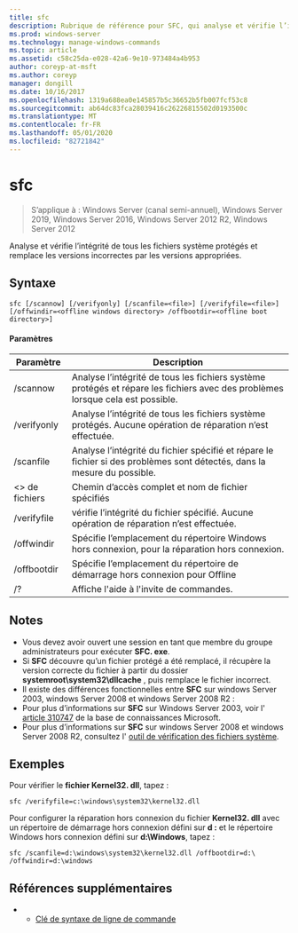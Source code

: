 ```yaml
---
title: sfc
description: Rubrique de référence pour SFC, qui analyse et vérifie l’intégrité de tous les fichiers système protégés et remplace les versions incorrectes par les versions appropriées.
ms.prod: windows-server
ms.technology: manage-windows-commands
ms.topic: article
ms.assetid: c58c25da-e028-42a6-9e10-973484a4b953
author: coreyp-at-msft
ms.author: coreyp
manager: dongill
ms.date: 10/16/2017
ms.openlocfilehash: 1319a688ea0e145857b5c36652b5fb007fcf53c8
ms.sourcegitcommit: ab64dc83fca28039416c26226815502d0193500c
ms.translationtype: MT
ms.contentlocale: fr-FR
ms.lasthandoff: 05/01/2020
ms.locfileid: "82721842"
---
```

# <a name="sfc"></a>sfc

> S’applique à : Windows Server (canal semi-annuel), Windows Server 2019, Windows Server 2016, Windows Server 2012 R2, Windows Server 2012

Analyse et vérifie l’intégrité de tous les fichiers système protégés et remplace les versions incorrectes par les versions appropriées.


## <a name="syntax"></a>Syntaxe
```
sfc [/scannow] [/verifyonly] [/scanfile=<file>] [/verifyfile=<file>] [/offwindir=<offline windows directory> /offbootdir=<offline boot directory>]
```

#### <a name="parameters"></a>Paramètres
|Paramètre|Description|
|-------|--------|
|/scannow|Analyse l’intégrité de tous les fichiers système protégés et répare les fichiers avec des problèmes lorsque cela est possible.|
|/verifyonly|Analyse l’intégrité de tous les fichiers système protégés. Aucune opération de réparation n’est effectuée.|
|/scanfile|Analyse l’intégrité du fichier spécifié et répare le fichier si des problèmes sont détectés, dans la mesure du possible.|
|\<> de fichiers|Chemin d’accès complet et nom de fichier spécifiés|
|/verifyfile|vérifie l’intégrité du fichier spécifié. Aucune opération de réparation n’est effectuée.|
|/offwindir|Spécifie l’emplacement du répertoire Windows hors connexion, pour la réparation hors connexion.|
|/offbootdir|Spécifie l’emplacement du répertoire de démarrage hors connexion pour Offline|
|/?|Affiche l'aide à l'invite de commandes.|

## <a name="remarks"></a>Notes 
-   Vous devez avoir ouvert une session en tant que membre du groupe administrateurs pour exécuter **SFC. exe**.
-   Si **SFC** découvre qu’un fichier protégé a été remplacé, il récupère la version correcte du fichier à partir du dossier **systemroot\system32\dllcache** , puis remplace le fichier incorrect.
-   Il existe des différences fonctionnelles entre **SFC** sur windows Server 2003, windows Server 2008 et windows Server 2008 R2 :
-   Pour plus d’informations sur **SFC** sur Windows Server 2003, voir l' [article 310747](https://go.microsoft.com/fwlink/?LinkId=227069) de la base de connaissances Microsoft.
-   Pour plus d’informations sur **SFC** sur windows Server 2008 et windows Server 2008 R2, consultez l' [outil de vérification des fichiers système](https://go.microsoft.com/fwlink/?LinkId=227071).

## <a name="examples"></a>Exemples
Pour vérifier le **fichier Kernel32. dll**, tapez :
```
sfc /verifyfile=c:\windows\system32\kernel32.dll
```
Pour configurer la réparation hors connexion du fichier **Kernel32. dll** avec un répertoire de démarrage hors connexion défini sur **d :** et le répertoire Windows hors connexion défini sur **d:\Windows**, tapez :
```
sfc /scanfile=d:\windows\system32\kernel32.dll /offbootdir=d:\ /offwindir=d:\windows
```

## <a name="additional-references"></a>Références supplémentaires
-   - [Clé de syntaxe de ligne de commande](command-line-syntax-key.md)

